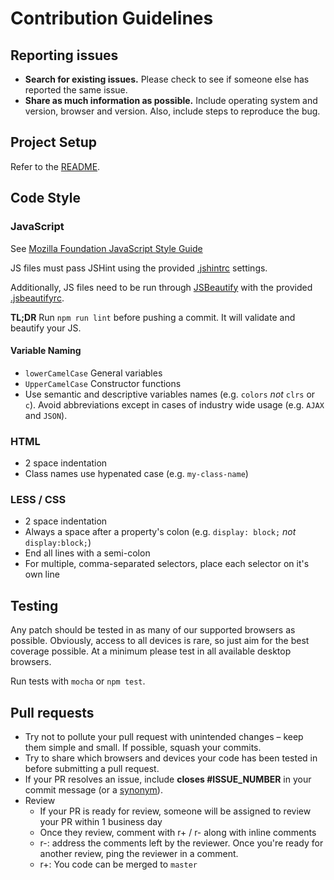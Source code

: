 # Contribution Guidelines

## Reporting issues

- **Search for existing issues.** Please check to see if someone else has reported the same issue.
- **Share as much information as possible.** Include operating system and version, browser and version. Also, include steps to reproduce the bug.

## Project Setup

Refer to the [README](README.md).

## Code Style

### JavaScript

See [Mozilla Foundation JavaScript Style Guide](https://www.npmjs.com/package/mofo-style)

JS files must pass JSHint using the provided [.jshintrc](https://github.com/MozillaFoundation/javascript-style-guide/blob/master/linters/.jshintrc) settings.

Additionally, JS files need to be run through [JSBeautify](https://github.com/einars/js-beautify) with the provided [.jsbeautifyrc](https://github.com/MozillaFoundation/javascript-style-guide/blob/master/linters/.jsbeautifyrc).

**TL;DR** Run `npm run lint` before pushing a commit. It will validate and beautify your JS.

#### Variable Naming

- `lowerCamelCase` General variables
- `UpperCamelCase` Constructor functions
- Use semantic and descriptive variables names (e.g. `colors` *not* `clrs` or `c`). Avoid abbreviations except in cases of industry wide usage (e.g. `AJAX` and `JSON`).

### HTML

- 2 space indentation
- Class names use hypenated case (e.g. `my-class-name`)

### LESS / CSS

- 2 space indentation
- Always a space after a property's colon (e.g. `display: block;` *not* `display:block;`)
- End all lines with a semi-colon
- For multiple, comma-separated selectors, place each selector on it's own line

## Testing

Any patch should be tested in as many of our supported browsers as possible. Obviously, access to all devices is rare, so just aim for the best coverage possible. At a minimum please test in all available desktop browsers.

Run tests with `mocha` or `npm test`.

## Pull requests

- Try not to pollute your pull request with unintended changes – keep them simple and small. If possible, squash your commits.
- Try to share which browsers and devices your code has been tested in before submitting a pull request.
- If your PR resolves an issue, include **closes #ISSUE_NUMBER** in your commit message (or a [synonym](https://help.github.com/articles/closing-issues-via-commit-messages)).
- Review
    - If your PR is ready for review, someone will be assigned to review your PR within 1 business day
    - Once they review, comment with r+ / r- along with inline comments
    - r-: address the comments left by the reviewer. Once you're ready for another review, ping the reviewer in a comment.
    - r+: You code can be merged to `master`